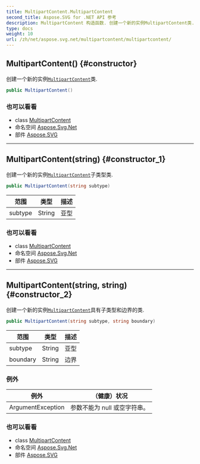 ```yaml
---
title: MultipartContent.MultipartContent
second_title: Aspose.SVG for .NET API 参考
description: MultipartContent 构造函数. 创建一个新的实例MultipartContent类.
type: docs
weight: 10
url: /zh/net/aspose.svg.net/multipartcontent/multipartcontent/
---
```

## MultipartContent() {#constructor}

创建一个新的实例[`MultipartContent`](../)类.

```csharp
public MultipartContent()
```

### 也可以看看

* class [MultipartContent](../)
* 命名空间 [Aspose.Svg.Net](../../multipartcontent/)
* 部件 [Aspose.SVG](../../../)

---

## MultipartContent(string) {#constructor_1}

创建一个新的实例[`MultipartContent`](../)子类型类.

```csharp
public MultipartContent(string subtype)
```

| 范围 | 类型 | 描述 |
| --- | --- | --- |
| subtype | String | 亚型 |

### 也可以看看

* class [MultipartContent](../)
* 命名空间 [Aspose.Svg.Net](../../multipartcontent/)
* 部件 [Aspose.SVG](../../../)

---

## MultipartContent(string, string) {#constructor_2}

创建一个新的实例[`MultipartContent`](../)具有子类型和边界的类.

```csharp
public MultipartContent(string subtype, string boundary)
```

| 范围 | 类型 | 描述 |
| --- | --- | --- |
| subtype | String | 亚型 |
| boundary | String | 边界 |

### 例外

| 例外 | （健康）状况 |
| --- | --- |
| ArgumentException | 参数不能为 null 或空字符串。 |

### 也可以看看

* class [MultipartContent](../)
* 命名空间 [Aspose.Svg.Net](../../multipartcontent/)
* 部件 [Aspose.SVG](../../../)


